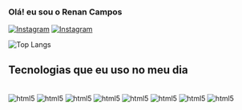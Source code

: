 ### Olá! eu sou o Renan Campos

[![Instagram](https://img.shields.io/badge/Instagram-E4405F?style=for-the-badge&logo=instagram&logoColor=white)](https://www.instagram.com/renancampos00/)
[![Instagram](https://img.shields.io/badge/LinkedIn-0077B5?style=for-the-badge&logo=linkedin&logoColor=white)](https://www.linkedin.com/in/renan-campos1/)

![Top Langs](https://github-readme-stats.vercel.app/api/top-langs/?username=RenanCampos&hide_progress=true)

## Tecnologias que eu uso no meu dia
<div style="display: inline_block"><br/>
  <img align=center alt="html5" src="https://img.shields.io/badge/HTML-239120?style=for-the-badge&logo=html5&logoColor=white" />
  <img align=center alt="html5" src="https://img.shields.io/badge/CSS-239120?&style=for-the-badge&logo=css3&logoColor=white" />
  <img align=center alt="html5" src="https://img.shields.io/badge/JavaScript-F7DF1E?style=for-the-badge&logo=javascript&logoColor=black" />
  <img align=center alt="html5" src="https://img.shields.io/badge/Node.js-43853D?style=for-the-badge&logo=node.js&logoColor=white" />
  <img align=center alt="html5" src="https://img.shields.io/badge/TypeScript-007ACC?style=for-the-badge&logo=typescript&logoColor=white" />
  <img align=center alt="html5" src="https://img.shields.io/badge/HTML5-E34F26?style=for-the-badge&logo=html5&logoColor=white" />
  <img align=center alt="html5" src="https://img.shields.io/badge/React-20232A?style=for-the-badge&logo=react&logoColor=61DAFB" />
  <img align=center alt="html5" src="https://img.shields.io/badge/React_Native-20232A?style=for-the-badge&logo=react&logoColor=61DAFB" />
  </div>

